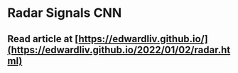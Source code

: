 # Radar Signals CNN
## Read article at [https://edwardliv.github.io/](https://edwardliv.github.io/2022/01/02/radar.html)
